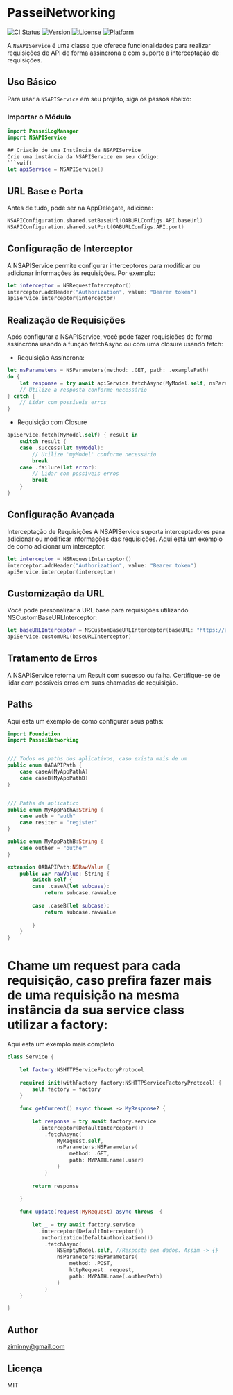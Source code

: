 # PasseiNetworking

[![CI Status](https://img.shields.io/travis/95707007/PasseiNetworking.svg?style=flat)](https://travis-ci.org/95707007/PasseiNetworking)
[![Version](https://img.shields.io/cocoapods/v/PasseiNetworking.svg?style=flat)](https://cocoapods.org/pods/PasseiNetworking)
[![License](https://img.shields.io/cocoapods/l/PasseiNetworking.svg?style=flat)](https://cocoapods.org/pods/PasseiNetworking)
[![Platform](https://img.shields.io/cocoapods/p/PasseiNetworking.svg?style=flat)](https://cocoapods.org/pods/PasseiNetworking)

A `NSAPIService` é uma classe que oferece funcionalidades para realizar requisições de API de forma assíncrona e com suporte a interceptação de requisições.

## Uso Básico

Para usar a `NSAPIService` em seu projeto, siga os passos abaixo:

### Importar o Módulo

```swift
import PasseiLogManager
import NSAPIService

## Criação de uma Instância da NSAPIService
Crie uma instância da NSAPIService em seu código:
```swift
let apiService = NSAPIService()
```

## URL Base e Porta
Antes de tudo, pode ser na AppDelegate, adicione:
```swift
NSAPIConfiguration.shared.setBaseUrl(OABURLConfigs.API.baseUrl)
NSAPIConfiguration.shared.setPort(OABURLConfigs.API.port)
```

## Configuração de Interceptor
A NSAPIService permite configurar interceptores para modificar ou adicionar informações às requisições. Por exemplo:
```swift
let interceptor = NSRequestInterceptor()
interceptor.addHeader("Authorization", value: "Bearer token")
apiService.interceptor(interceptor)
```
## Realização de Requisições
Após configurar a NSAPIService, você pode fazer requisições de forma assíncrona usando a função fetchAsync ou com uma closure usando fetch:

- Requisição Assíncrona:
```swift
let nsParameters = NSParameters(method: .GET, path: .examplePath)
do {
    let response = try await apiService.fetchAsync(MyModel.self, nsParameters: nsParameters)
    // Utilize a resposta conforme necessário
} catch {
    // Lidar com possíveis erros
}
```

- Requisição com Closure
```swift 
apiService.fetch(MyModel.self) { result in
    switch result {
    case .success(let myModel):
        // Utilize 'myModel' conforme necessário
        break
    case .failure(let error):
        // Lidar com possíveis erros
        break
    }
}
```

## Configuração Avançada
Interceptação de Requisições
A NSAPIService suporta interceptadores para adicionar ou modificar informações das requisições. Aqui está um exemplo de como adicionar um interceptor:
```swift
let interceptor = NSRequestInterceptor()
interceptor.addHeader("Authorization", value: "Bearer token")
apiService.interceptor(interceptor)
```

## Customização da URL
Você pode personalizar a URL base para requisições utilizando NSCustomBaseURLInterceptor:
```swift
let baseURLInterceptor = NSCustomBaseURLInterceptor(baseURL: "https://api.example.com")
apiService.customURL(baseURLInterceptor)
```

## Tratamento de Erros
A NSAPIService retorna um Result com sucesso ou falha. Certifique-se de lidar com possíveis erros em suas chamadas de requisição.

## Paths
Aqui esta um exemplo de como configurar seus paths:
```swift
import Foundation
import PasseiNetworking


/// Todos os paths dos aplicativos, caso exista mais de um
public enum OABAPIPath {
    case caseA(MyAppPathA)
    case caseB(MyAppPathB)
}


/// Paths da aplicatico
public enum MyAppPathA:String {
    case auth = "auth"
    case resiter = "register"
}

public enum MyAppPathB:String {
    case outher = "outher"
}

extension OABAPIPath:NSRawValue {
    public var rawValue: String {
        switch self {
        case .caseA(let subcase):
            return subcase.rawValue
            
        case .caseB(let subcase):
            return subcase.rawValue
            
        }
    }
}

```

# Chame um request para cada requisição, caso prefira fazer mais de uma requisição na mesma instância da sua service class utilizar a factory:
Aqui esta um exemplo mais completo

```swift
class Service {
    
    let factory:NSHTTPServiceFactoryProtocol
    
    required init(withFactory factory:NSHTTPServiceFactoryProtocol) {
        self.factory = factory
    }
    
    func getCurrent() async throws -> MyResponse? {
        
        let response = try await factory.service
          .interceptor(DefaultInterceptor())
            .fetchAsync(
                MyRequest.self,
                nsParameters:NSParameters(
                    method: .GET,
                    path: MYPATH.name(.user)
                )
            )
        
        return response
        
    }
    
    func update(request:MyRequest) async throws  {
        
        let _ = try await factory.service
          .interceptor(DefaultInterceptor())
          .authorization(DefaltAuthorization())
            .fetchAsync(
                NSEmptyModel.self, //Resposta sem dados. Assim -> {}
                nsParameters:NSParameters(
                    method: .POST,
                    httpRequest: request,
                    path: MYPATH.name(.outherPath)
                )
            )
    }

}
```

## Author
ziminny@gmail.com

## Licença
MIT
